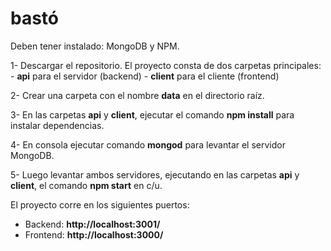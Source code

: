 # bastó

Deben tener instalado: MongoDB y NPM.

1- Descargar el repositorio.
      El proyecto consta de dos carpetas principales: 
      - **api** para el servidor (backend) 
      - **client** para el cliente (frontend)

2- Crear una carpeta con el nombre **data** en el directorio raíz. 

3- En las carpetas  **api** y **client**, ejecutar el comando **npm install** para instalar dependencias. 

4- En consola ejecutar comando **mongod** para levantar el servidor MongoDB. 

5- Luego levantar ambos servidores, ejecutando en las carpetas **api** y **client**, el comando **npm start** en c/u.

El proyecto corre en los siguientes puertos:
   - Backend: **http://localhost:3001/**
   - Frontend: **http://localhost:3000/**
